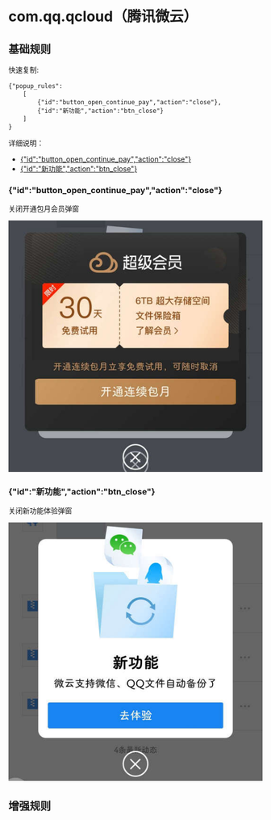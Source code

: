 # com.qq.qcloud（腾讯微云）

## 基础规则

快速复制:
```
{"popup_rules":
    [
        {"id":"button_open_continue_pay","action":"close"},
        {"id":"新功能","action":"btn_close"}
    ]
}
```
详细说明：
- [{"id":"button_open_continue_pay","action":"close"}](#idbutton_open_continue_payactionclose)
- [{"id":"新功能","action":"btn_close"}](#id新功能actionbtn_close)

### {"id":"button_open_continue_pay","action":"close"}
关闭开通包月会员弹窗

![](./assets/开通包月会员弹窗.jpg)

### {"id":"新功能","action":"btn_close"}
关闭新功能体验弹窗

![](./assets/新功能体验弹窗.jpg)

## 增强规则
